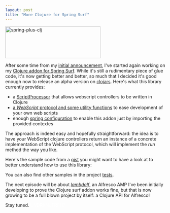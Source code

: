 ```yaml
---
layout: post
title: "More Clojure for Spring Surf"
---
```

<img class="aligncenter size-full wp-image-362" title="spring-plus-clj" src="http://www.skuro.tk/wp-content/uploads/2011/05/spring-p-clj.jpg" alt="spring-plus-clj" width="300" height="100" />

After some time from my <a href="http://www.skuro.tk/2010/05/23/spring-surf-meets-clojure">initial announcement</a>, I've started again working on my <a href="https://github.com/skuro/spring-webscripts-addon-clojure">Clojure addon for Spring Surf</a>. While it's still a rudimentary piece of glue code, it's now getting better and better, so much that I decided it's good enough now to release an alpha version on <a href="http://clojars.org/it.sk.spring.surf.clojure/spring-webscripts-addon-clojure">clojars</a>. Here's what this library currently provides:
<ul>
	<li>a <a href="https://github.com/skuro/spring-webscripts-addon-clojure/blob/master/src/main/java/org/springframework/extensions/webscripts/processor/ClojureScriptProcessor.java">ScriptProcessor</a> that allows webscript controllers to be written in Clojure</li>
	<li><a href="https://github.com/skuro/spring-webscripts-addon-clojure/blob/master/src/main/clojure/spring/surf/webscript.clj">a <em>WebScript</em> protocol and some utility functions</a> to ease development of your own web scripts</li>
	<li>enough <a href="https://github.com/skuro/spring-webscripts-addon-clojure/tree/master/src/main/resources/org/springframework/extensions/clj/webscripts">spring configuration</a> to enable this addon just by importing the provided contextes</li>
</ul>
The approach is indeed easy and hopefully straightforward: the idea is to have your WebScript clojure controllers return an instance of a concrete implementation of the WebScript protocol, which will implement the <em>run</em> method the way you like.

Here's the sample code from a <a href="https://gist.github.com/965008">gist</a> you might want to have a look at to better understand how to use this library:

<script src="https://gist.github.com/965008.js?file=sample.get.clj"></script>

You can also find other samples in the project <a href="https://github.com/skuro/spring-webscripts-addon-clojure/tree/master/src/test/resources/webscripts/test">tests</a>.

The next episode will be about <a href="https://github.com/skuro/lambdalf"><em>lambdalf</em></a>, an Alfresco AMP I've been initially developing to prove the Clojure surf addon works fine, but that is now growing to be a full blown project by itself: a Clojure API for Alfresco!

Stay tuned. <span style="color: #ffffff;">UVBRKNJTRFH7</span>